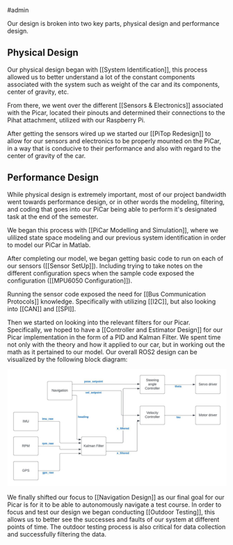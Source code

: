#admin 

Our design is broken into two key parts, physical design and performance design.

## Physical Design

Our physical design began with [[System Identification]], this process allowed us to better understand a lot of the constant components associated with the system such as weight of the car and its components, center of gravity, etc. 

From there, we went over the different [[Sensors & Electronics]] associated with the Picar, located their pinouts and determined their connections to the Pihat attachment, utilized with our Raspberry Pi. 

After getting the sensors wired up we started our [[PiTop Redesign]] to allow for our sensors and electronics to be properly mounted on the PiCar, in a way that is conducive to their performance and also with regard to the center of gravity of the car. 

## Performance Design

While physical design is extremely important, most of our project bandwidth went towards performance design, or in other words the modeling, filtering, and coding that goes into our PiCar being able to perform it's designated task at the end of the semester.

We began this process with [[PiCar Modelling and Simulation]], where we ulilized state space modeling and our previous system identification in order to model our PiCar in Matlab. 

After completing our model, we began getting basic code to run on each of our sensors ([[Sensor SetUp]]). Including trying to take notes on the different configuration specs when the sample code exposed the configuration ([[MPU6050 Configuration]]).

Running the sensor code exposed the need for [[Bus Communication Protocols]] knowledge. Specifically with utilizing [[I2C]], but also looking into [[CAN]] and [[SPI]].

Then we started on looking into the relevant filters for our Picar. Specifically, we hoped to have a [[Controller and Estimator Design]] for our Picar implementation in the form of a PID and Kalman Filter. We spent time not only with the theory and how it applied to our car, but in working out the math as it pertained to our model. Our overall ROS2 design can be visualized by the following block diagram:

![ROS2 nodes design](Figures/ROS2_nodes_diagram.jpeg)

We finally shifted our focus to [[Navigation Design]] as our final goal for our Picar is for it to be able to autonomously navigate a test course. In order to focus and test our design we began conducting [[Outdoor Testing]], this allows us to better see the successes and faults of our system at different points of time. The outdoor testing process is also critical for data collection and successfully filtering the data.
